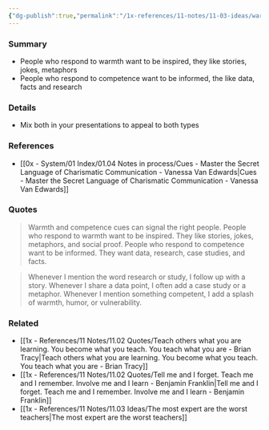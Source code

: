 ```yaml
---
{"dg-publish":true,"permalink":"/1x-references/11-notes/11-03-ideas/warmth-and-competence-signal-different-people/","title":"Warmth and competence signal different people","created":"2024-08-28T22:58:05.264+03:00","updated":"2024-08-28T23:01:16.454+03:00"}
---
```



### Summary
- People who respond to warmth want to be inspired, they like stories, jokes, metaphors
- People who respond to competence want to be informed, the like data, facts and research

### Details
- Mix both in your presentations to appeal to both types

### References
- [[0x - System/01 Index/01.04 Notes in process/Cues - Master the Secret Language of Charismatic Communication - Vanessa Van Edwards\|Cues - Master the Secret Language of Charismatic Communication - Vanessa Van Edwards]]

### Quotes
>  Warmth and competence cues can signal the right people. People who respond to warmth want to be inspired. They like stories, jokes, metaphors, and social proof.
> People who respond to competence want to be informed. They want data, research, case studies, and facts.

> Whenever I mention the word research or study, I follow up with a story.
> Whenever I share a data point, I often add a case study or a metaphor.
> Whenever I mention something competent, I add a splash of warmth, humor, or vulnerability.

### Related
- [[1x - References/11 Notes/11.02 Quotes/Teach others what you are learning. You become what you teach. You teach what you are - Brian Tracy\|Teach others what you are learning. You become what you teach. You teach what you are - Brian Tracy]]
- [[1x - References/11 Notes/11.02 Quotes/Tell me and I forget. Teach me and I remember. Involve me and I learn - Benjamin Franklin\|Tell me and I forget. Teach me and I remember. Involve me and I learn - Benjamin Franklin]]
- [[1x - References/11 Notes/11.03 Ideas/The most expert are the worst teachers\|The most expert are the worst teachers]]